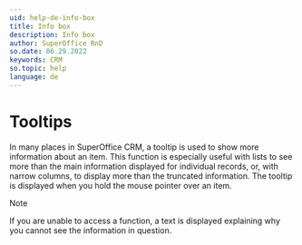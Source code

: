 ```yaml
---
uid: help-de-info-box
title: Info box
description: Info box
author: SuperOffice RnD
so.date: 06.29.2022
keywords: CRM
so.topic: help
language: de
---
```


# Tooltips

In many places in SuperOffice CRM, a tooltip is used to show more information about an item. This function is especially useful with lists to see more than the main information displayed for individual records, or, with narrow columns, to display more than the truncated information. The tooltip is displayed when you hold the mouse pointer over an item.

> [!NOTE]
> If you are unable to access a function, a text is displayed explaining why you cannot see the information in question.

